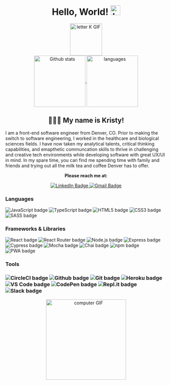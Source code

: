 <div align="center">
  <h1>
    Hello, World!
    <img src="https://media.giphy.com/media/hvRJCLFzcasrR4ia7z/giphy.gif" alt="hand waving GIF" width="30px"/>
  </h1>
  <img src="https://media.giphy.com/media/UTpvk3BhUmOU7miizN/giphy.gif" alt="letter K GIF" width="100"/>
</div>

<div align="center">
  <a href="https://github.com/anuraghazra/github-readme-stats">
    <img align="center" height="160em" src="https://github-readme-stats.vercel.app/api?username=kpn678&show_icons=true&theme=dracula&hide_border=true" alt="Github stats" />
  </a>
  <a href="https://github.com/anuraghazra/github-readme-stats">
    <img align="center" height="160em" src="https://github-readme-stats.vercel.app/api/top-langs/?username=kpn678&layout=compact&theme=dracula&hide_border=true" alt="languages"/>
  </a>
</div>

<h2 align="center">
    👩🏻‍💻 My name is Kristy!
</h2>
I am a front-end software engineer from Denver, CO. Prior to making the switch to software engineering, I worked in the healthcare and biological sciences fields. I have now taken my analytical talents, critical thinking capabilities, and emapthetic communcation skills to thrive in challenging and creative tech environments while developing software with great UX/UI in mind. In my spare time, you can find me spending time with family and friends and trying out all the milk tea and coffee Denver has to offer.
 <div align="center">
    <p><b>Please reach me at:</b></p>
     <a href="https://www.linkedin.com/in/kristypnguyen/">
      <img src="https://img.shields.io/badge/LinkedIn-blue?style=for-the-badge&logo=linkedin&logoColor=white" alt="LinkedIn Badge"/>
     </a>
     <a href = "mailto: kristypnguyen7@gmail.com">
      <img src="https://img.shields.io/badge/Gmail-red?style=for-the-badge&logo=gmail&logoColor=white" alt="Gmail Badge"/>
     </a>
  </div>

<div>
  <h3>Languages</h3>
    <img src="https://img.shields.io/badge/JavaScript-F7DF1E?style=for-the-badge&logo=javascript&logoColor=black" alt="JavaScript badge"/>
    <img src="https://img.shields.io/badge/TypeScript-3178C6?style=for-the-badge&logo=typescript&logoColor=white" alt="TypeScript badge"/>
    <img src="https://img.shields.io/badge/HTML5-E34F26?style=for-the-badge&logo=html5&logoColor=white" alt="HTML5 badge"/>
    <img src="https://img.shields.io/badge/CSS3-1572B6?style=for-the-badge&logo=css3&logoColor=white" alt="CSS3 badge"/>
    <img src="https://img.shields.io/badge/SASS-hotpink.svg?style=for-the-badge&logo=SASS&logoColor=white" alt="SASS badge"/>
  <h3>Frameworks & Libraries</h3>
    <img src="https://img.shields.io/badge/React-20232A?style=for-the-badge&logo=react&logoColor=61DAFB" alt="React badge"/>
    <img src="https://img.shields.io/badge/React Router-CA4245?style=for-the-badge&logo=reactrouter&logoColor=white" alt="React Router badge"/>
    <img src="https://img.shields.io/badge/Node.js-339933?style=for-the-badge&logo=nodedotjs&logoColor=white" alt="Node.js badge"/>
    <img src="https://img.shields.io/badge/Express-FFFFFF?style=for-the-badge&logo=express&logoColor=000000" alt="Express badge"/>
    <img src="https://img.shields.io/badge/-cypress-%23E5E5E5?style=for-the-badge&logo=cypress&logoColor=058a5e" alt="Cypress badge"/>
    <img src="https://img.shields.io/badge/Mocha-8D6748?style=for-the-badge&logo=Mocha&logoColor=white" alt="Mocha badge"/>
    <img src="https://img.shields.io/badge/Chai-A30701?style=for-the-badge&logo=chai&logoColor=white" alt="Chai badge"/>
    <img src="https://img.shields.io/badge/npm-CB3837?style=for-the-badge&logo=npm&logoColor=white" alt="npm badge"/>
    <img src="https://img.shields.io/badge/PWA-343434?style=for-the-badge&logo=pwa&logoColor=white" alt="PWA badge"/>
  <h3>Tools<h3>
    <img src="https://img.shields.io/badge/CircleCI-343434?style=for-the-badge&logo=circleci&logoColor=white" alt="CircleCI badge"/>
    <img src="https://img.shields.io/badge/github-181717.svg?style=for-the-badge&logo=github&logoColor=white" alt="Github badge"/>
    <img src="https://img.shields.io/badge/git-F05032.svg?style=for-the-badge&logo=git&logoColor=white" alt="Git badge"/>
    <img src="https://img.shields.io/badge/Heroku-430098.svg?style=for-the-badge&logo=heroku&logoColor=white" alt="Heroku badge"/>
    <img src="https://img.shields.io/badge/VS_Code-007ACC?style=for-the-badge&logo=visual%20studio%20code&logoColor=white" alt="VS Code badge"/>
    <img src="https://img.shields.io/badge/CodePen-white?style=for-the-badge&logo=codepen&logoColor=black" alt="CodePen badge"/>
    <img src="https://img.shields.io/badge/Repl.it-%230D101E.svg?style=for-the-badge&logo=replit&logoColor=white" alt="Repl.it badge"/>
    <img src="https://img.shields.io/badge/Slack-4A154B.svg?&style=for-the-badge&logo=slack&logoColor=white" alt="Slack badge"/>
</div>

<div align="center">
  <img src="https://media.giphy.com/media/IauL6LvGNlT3ffhcqq/giphy.gif" alt="computer GIF" width="250"/>
</div>

<!--

- 🔭 I’m currently working on ...
- 🌱 I’m currently learning ...
- 👯 I’m looking to collaborate on ...
- 🤔 I’m looking for help with ...
- 💬 Ask me about ...
- 📫 How to reach me: ...
- 😄 Pronouns: ...
- ⚡ Fun fact: ...
-->
